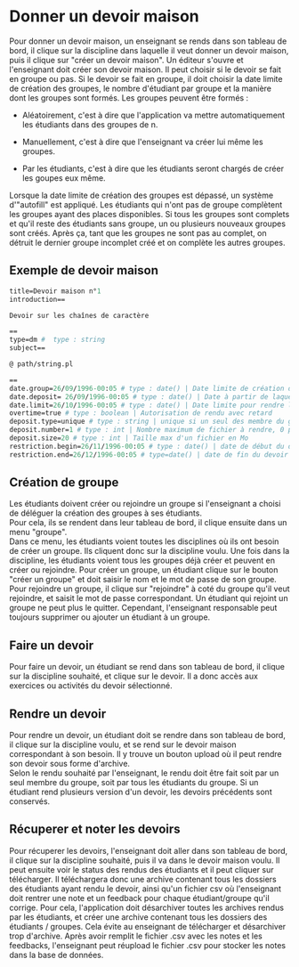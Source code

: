 # Donner un devoir maison

Pour donner un devoir maison, un enseignant se rends dans son tableau de bord, il clique sur la discipline dans laquelle il veut donner un devoir maison, puis il clique sur "créer un devoir maison".
Un éditeur s'ouvre et l'enseignant doit créer son devoir maison.
Il peut choisir si le devoir se fait en groupe ou pas.
Si le devoir se fait en groupe, il doit choisir la date limite de création des groupes, le nombre d'étudiant par groupe et la manière dont les groupes sont formés.
Les groupes peuvent être formés :

* Aléatoirement, c'est à dire que l'application va mettre automatiquement les étudiants dans des groupes de n.

* Manuellement, c'est à dire que l'enseignant va créer lui même les groupes.

* Par les étudiants, c'est à dire que les étudiants seront chargés de créer les goupes eux même.

Lorsque la date limite de création des groupes est dépassé, un système d'"autofill" est appliqué. Les étudiants qui n'ont pas de groupe complètent les groupes ayant des places disponibles. Si tous les groupes sont complets et qu'il reste des étudiants sans groupe, un ou plusieurs nouveaux groupes sont créés. Après ça, tant que les groupes ne sont pas au complet, on détruit le dernier groupe incomplet créé et on complète les autres groupes.

## Exemple de devoir maison

```pl
title=Devoir maison n°1  
introduction==

Devoir sur les chaînes de caractère

==
type=dm #  type : string
subject==

@ path/string.pl

==
date.group=26/09/1996-00:05 # type : date() | Date limite de création des groupes  
date.deposit= 26/09/1996-00:05 # type : date() | Date à partir de laquelle on peut rendre le devoir  
date.limit=26/10/1996-00:05 # type : date() | Date limite pour rendre le devoir  
overtime=true # type : boolean | Autorisation de rendu avec retard  
deposit.type=unique # type : string | unique si un seul des membre du groupe doit rendre le devoir ou all si tous le membres doivent le rendre  
deposit.number=1 # type : int | Nombre maximum de fichier à rendre, 0 pour illimité  
deposit.size=20 # type : int | Taille max d'un fichier en Mo  
restriction.begin=26/11/1996-00:05 # type : date() | date de début du devoir maison  
restriction.end=26/12/1996-00:05 # type=date() | date de fin du devoir maison  
```

## Création de groupe

Les étudiants doivent créer ou rejoindre un groupe si l'enseignant a choisi de déléguer la création des groupes à ses étudiants.  
Pour cela, ils se rendent dans leur tableau de bord, il clique ensuite dans un menu "groupe".  
Dans ce menu, les étudiants voient toutes les disciplines où ils ont besoin de créer un groupe. Ils cliquent donc sur la discipline voulu. Une fois dans la discipline, les étudiants voient tous les groupes déjà créer et peuvent en créer ou rejoindre. Pour créer un groupe, un étudiant clique sur le bouton "créer un groupe" et doit saisir le nom et le mot de passe de son groupe. Pour rejoindre un groupe, il clique sur "rejoindre" à coté du groupe qu'il veut rejoindre, et saisit le mot de passe correspondant. Un étudiant qui rejoint un groupe ne peut plus le quitter. Cependant, l'enseignant responsable peut toujours supprimer ou ajouter un étudiant à un groupe.

## Faire un devoir

Pour faire un devoir, un étudiant se rend dans son tableau de bord, il clique sur la discipline souhaité, et clique sur le devoir. Il a donc accès aux exercices ou activités du devoir sélectionné.

## Rendre un devoir

Pour rendre un devoir, un étudiant doit se rendre dans son tableau de bord, il clique sur la discipline voulu, et se rend sur le devoir maison correspondant à son besoin. Il y trouve un bouton upload où il peut rendre son devoir sous forme d'archive.  
Selon le rendu souhaité par l'enseignant, le rendu doit être fait soit par un seul membre du groupe, soit par tous les étudiants du groupe. Si un étudiant rend plusieurs version d'un devoir, les devoirs précédents sont conservés.

## Récuperer et noter les devoirs

Pour récuperer les devoirs, l'enseignant doit aller dans son tableau de bord, il clique sur la discipline souhaité, puis il va dans le devoir maison voulu. Il peut ensuite voir le status des rendus des étudiants et il peut cliquer sur télécharger. Il téléchargera donc une archive contenant tous les dossiers des étudiants ayant rendu le devoir, ainsi qu'un fichier csv où l'enseignant doit rentrer une note et un feedback pour chaque étudiant/groupe qu'il corrige. Pour cela, l'application doit désarchiver toutes les archives rendus par les étudiants, et créer une archive contenant tous les dossiers des étudiants / groupes. Cela évite au enseignant de télécharger et désarchiver trop d'archive. Après avoir remplit le fichier .csv avec les notes et les feedbacks, l'enseignant peut réupload le fichier .csv pour stocker les notes dans la base de données.
